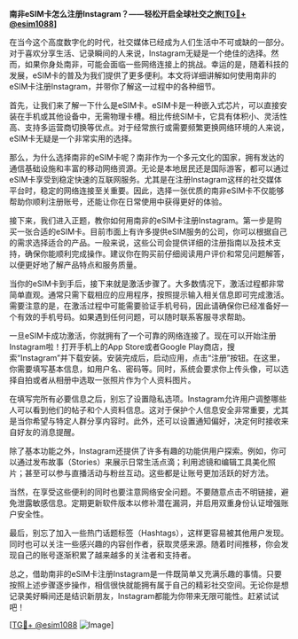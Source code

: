 **南非eSIM卡怎么注册Instagram？——轻松开启全球社交之旅[[TG💪+ @esim1088](https://t.me/s/esim1088)]**

在当今这个高度数字化的时代，社交媒体已经成为人们生活中不可或缺的一部分。对于喜欢分享生活、记录瞬间的人来说，Instagram无疑是一个绝佳的选择。然而，如果你身处南非，可能会面临一些网络连接上的挑战。幸运的是，随着科技的发展，eSIM卡的普及为我们提供了更多便利。本文将详细讲解如何使用南非的eSIM卡注册Instagram，并带你了解这一过程中的各种细节。

首先，让我们来了解一下什么是eSIM卡。eSIM卡是一种嵌入式芯片，可以直接安装在手机或其他设备中，无需物理卡槽。相比传统SIM卡，它具有体积小、灵活性高、支持多运营商切换等优点。对于经常旅行或需要频繁更换网络环境的人来说，eSIM卡无疑是一个非常实用的选择。

那么，为什么选择南非的eSIM卡呢？南非作为一个多元文化的国家，拥有发达的通信基础设施和丰富的移动网络资源。无论是本地居民还是国际游客，都可以通过eSIM卡享受到稳定快速的互联网服务。尤其是在注册Instagram这样的社交媒体平台时，稳定的网络连接至关重要。因此，选择一张优质的南非eSIM卡不仅能够帮助你顺利注册账号，还能让你在日常使用中获得更好的体验。

接下来，我们进入正题，教你如何用南非的eSIM卡注册Instagram。第一步是购买一张合适的eSIM卡。目前市面上有许多提供eSIM服务的公司，你可以根据自己的需求选择适合的产品。一般来说，这些公司会提供详细的注册指南以及技术支持，确保你能顺利完成操作。建议你在购买前仔细阅读用户评价和常见问题解答，以便更好地了解产品特点和服务质量。

当你的eSIM卡到手后，接下来就是激活步骤了。大多数情况下，激活过程都非常简单直观。通常只需下载相应的应用程序，按照提示输入相关信息即可完成激活。需要注意的是，在激活过程中可能需要验证手机号码，因此请确保你已经准备好一个有效的手机号码。如果遇到任何问题，可以随时联系客服寻求帮助。

一旦eSIM卡成功激活，你就拥有了一个可靠的网络连接了。现在可以开始注册Instagram啦！打开手机上的App Store或者Google Play商店，搜索“Instagram”并下载安装。安装完成后，启动应用，点击“注册”按钮。在这里，你需要填写基本信息，如用户名、密码等。同时，系统会要求你上传头像，可以选择自拍或者从相册中选取一张照片作为个人资料图片。

在填写完所有必要信息之后，别忘了设置隐私选项。Instagram允许用户调整哪些人可以看到他们的帖子和个人资料信息。这对于保护个人信息安全非常重要，尤其是当你希望与特定人群分享内容时。此外，还可以设置通知偏好，决定何时接收来自好友的消息提醒。

除了基本功能之外，Instagram还提供了许多有趣的功能供用户探索。例如，你可以通过发布故事（Stories）来展示日常生活点滴；利用滤镜和编辑工具美化照片；甚至可以参与直播活动与粉丝互动。这些都是让账号更加活跃的好方法。

当然，在享受这些便利的同时也要注意网络安全问题。不要随意点击不明链接，避免泄露敏感信息。定期更新软件版本以修补潜在漏洞，并启用双重身份认证增强账户安全性。

最后，别忘了加入一些热门话题标签（Hashtags），这样更容易被其他用户发现。同时也可以关注一些感兴趣的内容创作者，获取灵感来源。随着时间推移，你会发现自己的账号逐渐积累了越来越多的关注者和支持者。

总之，借助南非的eSIM卡注册Instagram是一件既简单又充满乐趣的事情。只要按照上述步骤逐步操作，相信很快就能拥有属于自己的精彩社交空间。无论你是想记录美好瞬间还是结识新朋友，Instagram都能为你带来无限可能性。赶紧试试吧！

[[TG💪+ @esim1088](https://t.me/s/esim1088) ![Image](https://i.postimg.cc/4NQfJmqS/Snipaste-2025-05-13-00-14-12.png)]